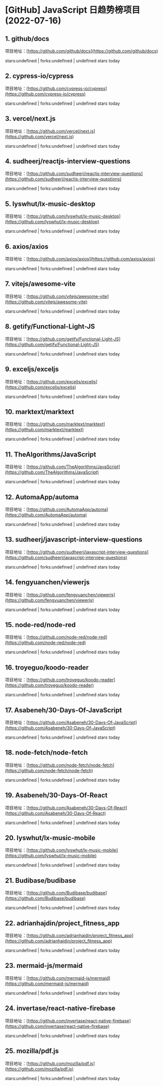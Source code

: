 # [GitHub] JavaScript 日趋势榜项目(2022-07-16)

## 1. github/docs 

项目地址：[https://github.com/github/docs](https://github.com/github/docs)

stars:undefined | forks:undefined | undefined stars today 



## 2. cypress-io/cypress 

项目地址：[https://github.com/cypress-io/cypress](https://github.com/cypress-io/cypress)

stars:undefined | forks:undefined | undefined stars today 



## 3. vercel/next.js 

项目地址：[https://github.com/vercel/next.js](https://github.com/vercel/next.js)

stars:undefined | forks:undefined | undefined stars today 



## 4. sudheerj/reactjs-interview-questions 

项目地址：[https://github.com/sudheerj/reactjs-interview-questions](https://github.com/sudheerj/reactjs-interview-questions)

stars:undefined | forks:undefined | undefined stars today 



## 5. lyswhut/lx-music-desktop 

项目地址：[https://github.com/lyswhut/lx-music-desktop](https://github.com/lyswhut/lx-music-desktop)

stars:undefined | forks:undefined | undefined stars today 



## 6. axios/axios 

项目地址：[https://github.com/axios/axios](https://github.com/axios/axios)

stars:undefined | forks:undefined | undefined stars today 



## 7. vitejs/awesome-vite 

项目地址：[https://github.com/vitejs/awesome-vite](https://github.com/vitejs/awesome-vite)

stars:undefined | forks:undefined | undefined stars today 



## 8. getify/Functional-Light-JS 

项目地址：[https://github.com/getify/Functional-Light-JS](https://github.com/getify/Functional-Light-JS)

stars:undefined | forks:undefined | undefined stars today 



## 9. exceljs/exceljs 

项目地址：[https://github.com/exceljs/exceljs](https://github.com/exceljs/exceljs)

stars:undefined | forks:undefined | undefined stars today 



## 10. marktext/marktext 

项目地址：[https://github.com/marktext/marktext](https://github.com/marktext/marktext)

stars:undefined | forks:undefined | undefined stars today 



## 11. TheAlgorithms/JavaScript 

项目地址：[https://github.com/TheAlgorithms/JavaScript](https://github.com/TheAlgorithms/JavaScript)

stars:undefined | forks:undefined | undefined stars today 



## 12. AutomaApp/automa 

项目地址：[https://github.com/AutomaApp/automa](https://github.com/AutomaApp/automa)

stars:undefined | forks:undefined | undefined stars today 



## 13. sudheerj/javascript-interview-questions 

项目地址：[https://github.com/sudheerj/javascript-interview-questions](https://github.com/sudheerj/javascript-interview-questions)

stars:undefined | forks:undefined | undefined stars today 



## 14. fengyuanchen/viewerjs 

项目地址：[https://github.com/fengyuanchen/viewerjs](https://github.com/fengyuanchen/viewerjs)

stars:undefined | forks:undefined | undefined stars today 



## 15. node-red/node-red 

项目地址：[https://github.com/node-red/node-red](https://github.com/node-red/node-red)

stars:undefined | forks:undefined | undefined stars today 



## 16. troyeguo/koodo-reader 

项目地址：[https://github.com/troyeguo/koodo-reader](https://github.com/troyeguo/koodo-reader)

stars:undefined | forks:undefined | undefined stars today 



## 17. Asabeneh/30-Days-Of-JavaScript 

项目地址：[https://github.com/Asabeneh/30-Days-Of-JavaScript](https://github.com/Asabeneh/30-Days-Of-JavaScript)

stars:undefined | forks:undefined | undefined stars today 



## 18. node-fetch/node-fetch 

项目地址：[https://github.com/node-fetch/node-fetch](https://github.com/node-fetch/node-fetch)

stars:undefined | forks:undefined | undefined stars today 



## 19. Asabeneh/30-Days-Of-React 

项目地址：[https://github.com/Asabeneh/30-Days-Of-React](https://github.com/Asabeneh/30-Days-Of-React)

stars:undefined | forks:undefined | undefined stars today 



## 20. lyswhut/lx-music-mobile 

项目地址：[https://github.com/lyswhut/lx-music-mobile](https://github.com/lyswhut/lx-music-mobile)

stars:undefined | forks:undefined | undefined stars today 



## 21. Budibase/budibase 

项目地址：[https://github.com/Budibase/budibase](https://github.com/Budibase/budibase)

stars:undefined | forks:undefined | undefined stars today 



## 22. adrianhajdin/project_fitness_app 

项目地址：[https://github.com/adrianhajdin/project_fitness_app](https://github.com/adrianhajdin/project_fitness_app)

stars:undefined | forks:undefined | undefined stars today 



## 23. mermaid-js/mermaid 

项目地址：[https://github.com/mermaid-js/mermaid](https://github.com/mermaid-js/mermaid)

stars:undefined | forks:undefined | undefined stars today 



## 24. invertase/react-native-firebase 

项目地址：[https://github.com/invertase/react-native-firebase](https://github.com/invertase/react-native-firebase)

stars:undefined | forks:undefined | undefined stars today 



## 25. mozilla/pdf.js 

项目地址：[https://github.com/mozilla/pdf.js](https://github.com/mozilla/pdf.js)

stars:undefined | forks:undefined | undefined stars today 




